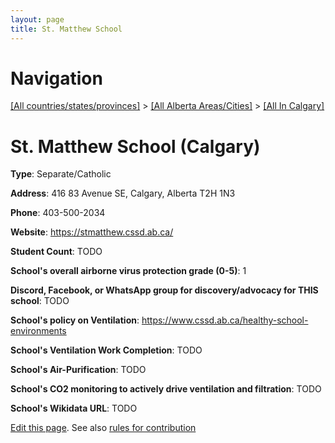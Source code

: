 ```yaml
---
layout: page
title: St. Matthew School
---
```

# Navigation

[[All countries/states/provinces]](../../..) > [[All Alberta Areas/Cities]](../..) > [[All In Calgary]](..)

# St. Matthew School (Calgary)

**Type**: Separate/Catholic

**Address**: 416 83 Avenue SE, Calgary, Alberta T2H 1N3

**Phone**: 403-500-2034

**Website**: <https://stmatthew.cssd.ab.ca/>

**Student Count**: TODO

**School's overall airborne virus protection grade (0-5)**: 1

**Discord, Facebook, or WhatsApp group for discovery/advocacy for THIS school**: TODO

**School's policy on Ventilation**: <https://www.cssd.ab.ca/healthy-school-environments>

**School's Ventilation Work Completion**: TODO

**School's Air-Purification**: TODO

**School's CO2 monitoring to actively drive ventilation and filtration**: TODO

**School's Wikidata URL**: TODO


[Edit this page](https://github.com/ventilate-schools/AB/edit/main/./Calgary/St._Matthew_School.md). See also [rules for contribution](../../../contribution-rules/)
